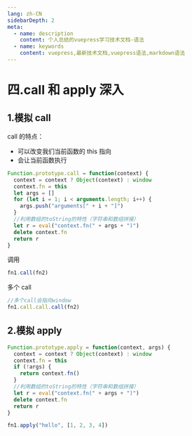 ```yaml
---
lang: zh-CN
sidebarDepth: 2
meta:
  - name: description
    content: 个人总结的vuepress学习技术文档-语法
  - name: keywords
    content: vuepress,最新技术文档,vuepress语法,markdown语法
---
```


# 四.call 和 apply 深入

## 1.模拟 call

call 的特点：

- 可以改变我们当前函数的 this 指向
- 会让当前函数执行

```js
Function.prototype.call = function(context) {
  context = context ? Object(context) : window
  context.fn = this
  let args = []
  for (let i = 1; i < arguments.length; i++) {
    args.push("arguments[" + i + "]")
  }
  //利用数组的toString的特性（字符串和数组拼接）
  let r = eval("context.fn(" + args + ")")
  delete context.fn
  return r
}
```

调用

```js
fn1.call(fn2)
```

多个 call

```js
//多个call会指向window
fn1.call.call.call(fn2)
```

## 2.模拟 apply

```js
Function.prototype.apply = function(context, args) {
  context = context ? Object(context) : window
  context.fn = this
  if (!args) {
    return context.fn()
  }
  //利用数组的toString的特性（字符串和数组拼接）
  let r = eval("context.fn(" + args + ")")
  delete context.fn
  return r
}
```

```js
fn1.apply("hello", [1, 2, 3, 4])
```
